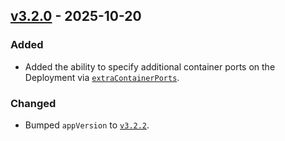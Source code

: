 ## [v3.2.0](https://github.com/redpanda-data/redpanda-operator/releases/tag/charts%2Fconsole%2Fv3.2.0) - 2025-10-20
### Added
* Added the ability to specify additional container ports on the Deployment via [`extraContainerPorts`](./chart/README.md#extracontainerports).
### Changed
* Bumped `appVersion` to [`v3.2.2`](https://github.com/redpanda-data/console/releases/tag/v3.2.2).

